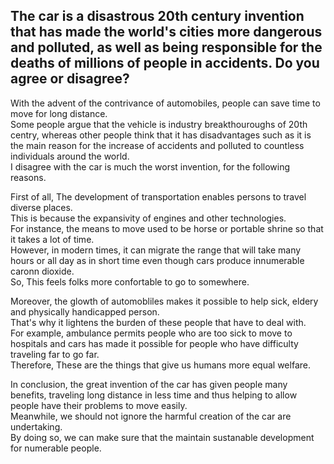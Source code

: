 ## The car is a disastrous 20th century invention that has made the world's cities more dangerous and polluted, as well as being responsible for the deaths of millions of people in accidents. Do you agree or disagree?

 With the advent of the contrivance of automobiles, people can save time to move for long distance.<br>
Some people argue that the vehicle is industry breakthouroughs of 20th centry, whereas other people think that it has disadvantages such as it is the main reason for the increase of accidents and polluted to countless individuals around the world.<br>
I disagree with the car is much the worst invention, for the following reasons.


 First of all, The development of transportation enables persons to travel diverse places.<br>
This is because the expansivity of engines and other technologies.<br>
For instance, the means to move used to be horse or portable shrine so that it takes a lot of time. <br>
However, in modern times, it can migrate the range that will take many hours or all day as in short time even though cars produce innumerable caronn dioxide. <br>
So, This feels folks more confortable to go to somewhere.


 Moreover, the glowth of automobliles makes it possible to help sick, eldery and physically handicapped person.<br>
That's why it lightens the burden of these people that have to deal with.<br>
For example, ambulance permits people who are too sick to move to hospitals and cars has made it possible for people who have difficulty traveling far to go far.<br>
Therefore, These are the things that give us humans more equal welfare.

In conclusion, the great invention of the car has given people many benefits, traveling long distance in less time and thus helping to allow people have their problems to move easily.<br>
Meanwhile, we should not ignore the harmful creation of the car are undertaking.<br>
By doing so, we can make sure that the maintain sustanable development for numerable people.



